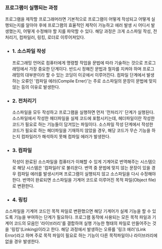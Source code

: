 

### 프로그램이 실행되는 과정


프로그램을 제작할 프로그래머라면 기본적으로 프로그램이 어떻게 작성되고 어떻게 실행되는지를 알아야 후에 프로그램의 효율적인 제작이 가능하고 에러 발생 시 어디서 발생했는지, 어떻게 수정해야 할 지를 파악할 수 있다. 해당 과정은 크게 소스파일 작성, 전처리기, 컴파일러, 링킹, 로더로 이루어져있다.



+ ### 1. 소스파일 작성

   프로그래밍 언어로 컴퓨터에게 명령할 작업을 문법에 따라 기술하는 것으로 프로그래밍에서 가장 중요한 단계이다. 반드시 정해진 문법과 철자를 지켜야 하며 프로그래밍의 대부분이라 할 수 있는 코딩이 이곳에서 이루어진다. 컴파일 단계에서 발생하는 오류인 '컴파일 에러(Compile Errer)'는 주로 소스파일의 문장이 문법에 맞지 않는 등의 이유로 발생한다.



+ ### 2. 전처리기

   소스파일을 모두 작성하고 프로그램을 실행하면 먼저 '전처리기' 단계가 실행된다. 소스파일에서 작성한 헤더파일을 실제 코드에 포함시키는데, 헤더파일이란 작성한 코드가 필요로 하는 기능들이 담겨있는 파일이다. 소스파일 작성 단계에서 작성한 코드가 필요로 하는 헤더파일을 기재하지 않았을 경우, 해당 코드가 무슨 기능을 하는지 컴파일러가 해석하지 못해 컴파일 에러가 발생한다.



+ ### 3. 컴파일

   작성이 완료된 소스파일을 컴퓨터가 이해할 수 있게 기계어로 번역해주는 시스템으로 해당 시스템은 '컴파일러'로 불리운다. 번역 중 문법에 맞지 않는 문장이 있을 경우 컴파일 에러를 발생시키며 프로그램이 실행되지 않고 소스파일을 다시 수정해야 한다. 번역이 완료되면 소스파일을 기계어 코드로 이루어진 목적 파일(Object file)로 변환한다. 


+ ### 4. 링킹

소스파일을 기계어 코드인 목적 파일로 변환했으면 해당 기계어가 실제 기능을 할 수 있도록 기능을 부여하는 단계가 필요하다. 프로그램 동작에 사용되는 모든 목적 파일과 기계어 코드의 모음인 '라이브러리'를 결합하여 실행 가능한 형태의 파일로 만들어주는 것을 '링킹'(Linking)이라고 한다. 해당 과정에서 발생하는 오류를 '링크 에러'(Link Error)라고 하며 주로 목적 파일이 필요로 하는 기능이 다른 목적파일이나 라이브러리에 없을 경우 발생한다.

